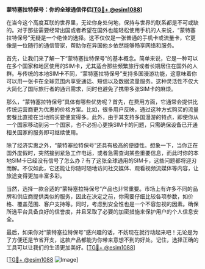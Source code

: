 **蒙特塞拉特保号：你的全球通信伴侣[[TG💪+ @esim1088](https://t.me/s/esim1088)]**

在当今这个高度互联的世界里，无论你身处何地，保持与世界的联系都是不可或缺的。对于那些需要经常出国或者希望在国外也能轻松使用手机的人来说，“蒙特塞拉特保号”无疑是一个绝佳的选择。这不仅仅是一张普通的手机卡或流量卡，它更像是一位随行的通信管家，帮助你在异国他乡依然能够畅享网络和服务。

首先，让我们来了解一下“蒙特塞拉特保号”的基本概念。简单来说，它是一种可以在多个国家和地区使用的SIM卡，尤其适合那些频繁旅行或者长期居住在国外的人群。与传统的本地SIM卡不同，“蒙特塞拉特保号”支持多国漫游功能，这意味着你可以用一张卡在全球范围内享受通话、短信以及数据流量服务。这种灵活性不仅大大简化了国际旅行者的通讯需求，同时也避免了携带多张SIM卡的麻烦。

那么，“蒙特塞拉特保号”具体有哪些优势呢？首先，在费用方面，它通常会提供比传统运营商更为优惠的价格方案。比如，很多用户反映，通过这种方式购买的流量套餐比直接在当地购买要便宜得多。此外，由于其支持多国漫游的特点，即使你从一个国家移动到另一个国家，也不必担心更换SIM卡的问题，只需确保设备已开通相关国家的服务即可继续使用。

除了经济实惠之外，“蒙特塞拉特保号”还具有极高的便捷性。想象一下，当你正在国外度假时，突然接到紧急工作电话，或者急需查询某些重要信息，而此时你的本地SIM卡已经没有信号了怎么办？有了这张全球通用的SIM卡，这些问题都将迎刃而解。不仅如此，它还能让你随时随地访问社交媒体、观看视频流媒体等内容，让旅途变得更加丰富多彩。

当然，选择一款合适的“蒙特塞拉特保号”产品也非常重要。市场上有许多不同的品牌和供应商提供类似的服务，因此在决定之前，你需要仔细比较各项参数，如价格、覆盖范围、客户支持等。同时，考虑到安全性也是一个不容忽视的因素。确保所选平台具备良好的信誉度，并且采取了必要的加密措施来保护用户的个人信息安全。

最后，如果你对“蒙特塞拉特保号”感兴趣的话，不妨现在就行动起来吧！无论是为了方便还是节省开支，这款产品都能为你带来意想不到的好处。记住，选择正确的工具可以让我们的生活更加美好。[[TG💪+ @esim1088](https://t.me/s/esim1088)]

[[TG💪+ @esim1088](https://t.me/s/esim1088) ![Image](https://i.postimg.cc/4NQfJmqS/Snipaste-2025-05-13-00-14-12.png)]